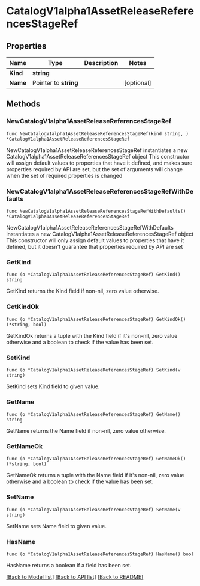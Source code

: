 # CatalogV1alpha1AssetReleaseReferencesStageRef

## Properties

Name | Type | Description | Notes
------------ | ------------- | ------------- | -------------
**Kind** | **string** |  | 
**Name** | Pointer to **string** |  | [optional] 

## Methods

### NewCatalogV1alpha1AssetReleaseReferencesStageRef

`func NewCatalogV1alpha1AssetReleaseReferencesStageRef(kind string, ) *CatalogV1alpha1AssetReleaseReferencesStageRef`

NewCatalogV1alpha1AssetReleaseReferencesStageRef instantiates a new CatalogV1alpha1AssetReleaseReferencesStageRef object
This constructor will assign default values to properties that have it defined,
and makes sure properties required by API are set, but the set of arguments
will change when the set of required properties is changed

### NewCatalogV1alpha1AssetReleaseReferencesStageRefWithDefaults

`func NewCatalogV1alpha1AssetReleaseReferencesStageRefWithDefaults() *CatalogV1alpha1AssetReleaseReferencesStageRef`

NewCatalogV1alpha1AssetReleaseReferencesStageRefWithDefaults instantiates a new CatalogV1alpha1AssetReleaseReferencesStageRef object
This constructor will only assign default values to properties that have it defined,
but it doesn't guarantee that properties required by API are set

### GetKind

`func (o *CatalogV1alpha1AssetReleaseReferencesStageRef) GetKind() string`

GetKind returns the Kind field if non-nil, zero value otherwise.

### GetKindOk

`func (o *CatalogV1alpha1AssetReleaseReferencesStageRef) GetKindOk() (*string, bool)`

GetKindOk returns a tuple with the Kind field if it's non-nil, zero value otherwise
and a boolean to check if the value has been set.

### SetKind

`func (o *CatalogV1alpha1AssetReleaseReferencesStageRef) SetKind(v string)`

SetKind sets Kind field to given value.


### GetName

`func (o *CatalogV1alpha1AssetReleaseReferencesStageRef) GetName() string`

GetName returns the Name field if non-nil, zero value otherwise.

### GetNameOk

`func (o *CatalogV1alpha1AssetReleaseReferencesStageRef) GetNameOk() (*string, bool)`

GetNameOk returns a tuple with the Name field if it's non-nil, zero value otherwise
and a boolean to check if the value has been set.

### SetName

`func (o *CatalogV1alpha1AssetReleaseReferencesStageRef) SetName(v string)`

SetName sets Name field to given value.

### HasName

`func (o *CatalogV1alpha1AssetReleaseReferencesStageRef) HasName() bool`

HasName returns a boolean if a field has been set.


[[Back to Model list]](../README.md#documentation-for-models) [[Back to API list]](../README.md#documentation-for-api-endpoints) [[Back to README]](../README.md)


